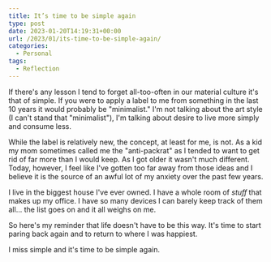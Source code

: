 ```yaml
---
title: It’s time to be simple again
type: post
date: 2023-01-20T14:19:31+00:00
url: /2023/01/its-time-to-be-simple-again/
categories:
  - Personal
tags:
  - Reflection
---
```


If there's any lesson I tend to forget all-too-often in our material culture it's that of simple.
If you were to apply a label to me from something in the last 10 years it would probably be "minimalist." I'm not talking about the art style (I can't stand that "minimalist"), I'm talking about desire to live more simply and consume less.

While the label is relatively new, the concept, at least for me, is not. As a kid my mom sometimes called me the "anti-packrat" as I tended to want to get rid of far more than I would keep. As I got older it wasn't much different. Today, however, I feel like I've gotten too far away from those ideas and I believe it is the source of an awful lot of my anxiety over the past few years.

I live in the biggest house I've ever owned. I have a whole room of _stuff_ that makes up my office. I have so many devices I can barely keep track of them all... the list goes on and it all weighs on me.

So here's my reminder that life doesn't have to be this way. It's time to start paring back again and to return to where I was happiest.

I miss simple and it's time to be simple again.